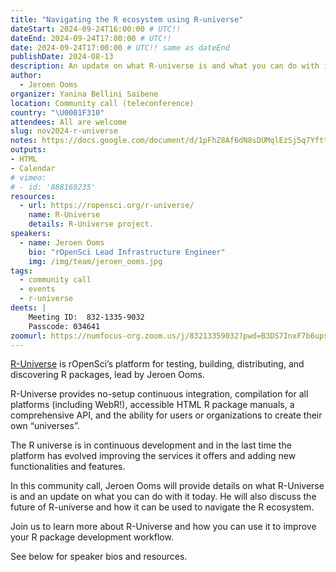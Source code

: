 ```yaml
---
title: "Navigating the R ecosystem using R-universe"
dateStart: 2024-09-24T16:00:00 # UTC!!
dateEnd: 2024-09-24T17:00:00 # UTC!!
date: 2024-09-24T17:00:00 # UTC!! same as dateEnd
publishDate: 2024-08-13
description: An update on what R-universe is and what you can do with it today.
author:
  - Jeroen Ooms
organizer: Yanina Bellini Saibene
location: Community call (teleconference)
country: "\U0001F310"
attendees: All are welcome
slug: nov2024-r-universe
notes: https://docs.google.com/document/d/1pFhZ8Af6dN8sDUMqlEzSj5q7YfttAbhaeVM3fHH2QKw/edit?usp=sharing
outputs:
- HTML
- Calendar 
# vimeo:
# - id: '888160235'
resources:
  - url: https://ropensci.org/r-universe/
    name: R-Universe 
    details: R-Universe project.
speakers:  
  - name: Jeroen Ooms
    bio: "rOpenSci Lead Infrastructure Engineer"
    img: /img/team/jeroen_ooms.jpg
tags:
  - community call
  - events
  - r-universe
deets: |
    Meeting ID:  832-1335-9032 
    Passcode: 034641
zoomurl: https://numfocus-org.zoom.us/j/83213359032?pwd=B3DS7InxF7b6upsU0c6COonGAqabh4.1
---
```


[R-Universe](/r-universe/) is rOpenSci’s platform for testing, building, distributing, and discovering R packages, lead by Jeroen Ooms. 

R-Universe provides no-setup continuous integration, compilation for all platforms (including WebR!), accessible HTML R package manuals, a comprehensive API, and the ability for users or organizations to create their own “universes”.

The R universe is in continuous development and in the last time the platform has evolved improving the services it offers and adding new functionalities and features. 

In this community call, Jeroen Ooms will provide details on what R-Universe is and an update on what you can do with it today. He will also discuss the future of R-universe and how it can be used to navigate the R ecosystem.

Join us to learn more about R-Universe and how you can use it to improve your R package development workflow.

See below for speaker bios and resources.

